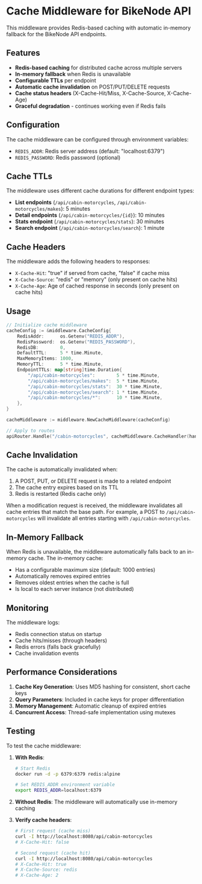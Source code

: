 # Cache Middleware for BikeNode API

This middleware provides Redis-based caching with automatic in-memory fallback for the BikeNode API endpoints.

## Features

- **Redis-based caching** for distributed cache across multiple servers
- **In-memory fallback** when Redis is unavailable
- **Configurable TTLs** per endpoint
- **Automatic cache invalidation** on POST/PUT/DELETE requests
- **Cache status headers** (X-Cache-Hit/Miss, X-Cache-Source, X-Cache-Age)
- **Graceful degradation** - continues working even if Redis fails

## Configuration

The cache middleware can be configured through environment variables:

- `REDIS_ADDR`: Redis server address (default: "localhost:6379")
- `REDIS_PASSWORD`: Redis password (optional)

## Cache TTLs

The middleware uses different cache durations for different endpoint types:

- **List endpoints** (`/api/cabin-motorcycles`, `/api/cabin-motorcycles/makes`): 5 minutes
- **Detail endpoints** (`/api/cabin-motorcycles/{id}`): 10 minutes
- **Stats endpoint** (`/api/cabin-motorcycles/stats`): 30 minutes
- **Search endpoint** (`/api/cabin-motorcycles/search`): 1 minute

## Cache Headers

The middleware adds the following headers to responses:

- `X-Cache-Hit`: "true" if served from cache, "false" if cache miss
- `X-Cache-Source`: "redis" or "memory" (only present on cache hits)
- `X-Cache-Age`: Age of cached response in seconds (only present on cache hits)

## Usage

```go
// Initialize cache middleware
cacheConfig := &middleware.CacheConfig{
    RedisAddr:      os.Getenv("REDIS_ADDR"),
    RedisPassword:  os.Getenv("REDIS_PASSWORD"),
    RedisDB:        0,
    DefaultTTL:     5 * time.Minute,
    MaxMemoryItems: 1000,
    MemoryTTL:      5 * time.Minute,
    EndpointTTLs: map[string]time.Duration{
        "/api/cabin-motorcycles":        5 * time.Minute,
        "/api/cabin-motorcycles/makes":  5 * time.Minute,
        "/api/cabin-motorcycles/stats":  30 * time.Minute,
        "/api/cabin-motorcycles/search": 1 * time.Minute,
        "/api/cabin-motorcycles/*":      10 * time.Minute,
    },
}

cacheMiddleware := middleware.NewCacheMiddleware(cacheConfig)

// Apply to routes
apiRouter.Handle("/cabin-motorcycles", cacheMiddleware.CacheHandler(handler)).Methods("GET")
```

## Cache Invalidation

The cache is automatically invalidated when:

1. A POST, PUT, or DELETE request is made to a related endpoint
2. The cache entry expires based on its TTL
3. Redis is restarted (Redis cache only)

When a modification request is received, the middleware invalidates all cache entries that match the base path. For example, a POST to `/api/cabin-motorcycles` will invalidate all entries starting with `/api/cabin-motorcycles`.

## In-Memory Fallback

When Redis is unavailable, the middleware automatically falls back to an in-memory cache. The in-memory cache:

- Has a configurable maximum size (default: 1000 entries)
- Automatically removes expired entries
- Removes oldest entries when the cache is full
- Is local to each server instance (not distributed)

## Monitoring

The middleware logs:

- Redis connection status on startup
- Cache hits/misses (through headers)
- Redis errors (falls back gracefully)
- Cache invalidation events

## Performance Considerations

1. **Cache Key Generation**: Uses MD5 hashing for consistent, short cache keys
2. **Query Parameters**: Included in cache keys for proper differentiation
3. **Memory Management**: Automatic cleanup of expired entries
4. **Concurrent Access**: Thread-safe implementation using mutexes

## Testing

To test the cache middleware:

1. **With Redis**:
   ```bash
   # Start Redis
   docker run -d -p 6379:6379 redis:alpine
   
   # Set REDIS_ADDR environment variable
   export REDIS_ADDR=localhost:6379
   ```

2. **Without Redis**: The middleware will automatically use in-memory caching

3. **Verify cache headers**:
   ```bash
   # First request (cache miss)
   curl -I http://localhost:8080/api/cabin-motorcycles
   # X-Cache-Hit: false
   
   # Second request (cache hit)
   curl -I http://localhost:8080/api/cabin-motorcycles
   # X-Cache-Hit: true
   # X-Cache-Source: redis
   # X-Cache-Age: 2
   ```